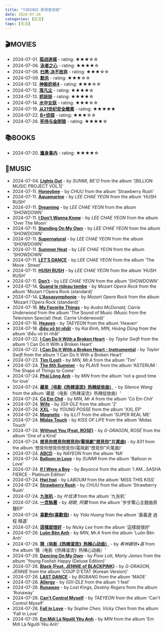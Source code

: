 ```yaml
---
title: "Y2024Q3 影视音总结"
date: 2024-07-26
categories: [生活]
tags: [生活]
---
```


## 🎬MOVIES
- 2024-07-01. [**孤战迷城**](http://movie.douban.com/subject/35558694/) - rating: ★★★☆☆
- 2024-07-06. [**泳者之心**](http://movie.douban.com/subject/26656728/) - rating: ★★★★☆
- 2024-07-06. [**扫黑·决不放弃**](http://movie.douban.com/subject/35280899/) - rating: ★★★☆☆
- 2024-07-09. [**默杀**](http://movie.douban.com/subject/36877322/) - rating: ★★★☆☆
- 2024-07-12. [**神偷奶爸4**](http://movie.douban.com/subject/30170847/) - rating: ★★★☆☆
- 2024-07-12. [**落凡尘**](http://movie.douban.com/subject/36624248/) - rating: ★★★★☆
- 2024-07-13. [**抓娃娃**](http://movie.douban.com/subject/36653918/) - rating: ★★★★☆
- 2024-07-14. [**水中女妖**](http://movie.douban.com/subject/1441473/) - rating: ★★★☆☆
- 2024-07-19. [**从21世纪安全撤离**](http://movie.douban.com/subject/26816104/) - rating: ★★★★★
- 2024-07-22. [**B+侦探**](http://movie.douban.com/subject/4118060/) - rating: ★★★☆☆
- 2024-07-26. [**死侍与金刚狼**](http://movie.douban.com/subject/26957900/) - rating: ★★★★☆

## 📚BOOKS
- 2024-07-20. [**置身事内**](https://book.douban.com/subject/35546622/) - rating: ★★★★☆

## 🎵MUSIC
- 2024-07-04. [**Lights Out**](https://open.spotify.com/track/1z7X7lFkoF2KRoDaxUfN99) - by *SUNMI, BE'O* from the album '[BILLION MUSIC PROJECT VOL.1]'
- 2024-07-11. [**Honeybee**](https://open.spotify.com/track/13YaXVlC0P6FzqGDPHZf5Z) - by *CHUU* from the album 'Strawberry Rush'
- 2024-07-11. [**Aquamarine**](https://open.spotify.com/track/218g50oq3A9srwhomKUOnj) - by *LEE CHAE YEON* from the album 'HUSH RUSH'
- 2024-07-11. [**Dreaming**](https://open.spotify.com/track/1bKo0BOqqQjh4oX5koTsGK) - by *LEE CHAE YEON* from the album 'SHOWDOWN'
- 2024-07-11. [**I Don’t Wanna Know**](https://open.spotify.com/track/0gZ6hv8Am0HBXx4gYqKSOs) - by *LEE CHAE YEON* from the album 'Over The Moon'
- 2024-07-11. [**Standing On My Own**](https://open.spotify.com/track/2fixtBSOZrKSdybUC3T1V4) - by *LEE CHAE YEON* from the album 'SHOWDOWN'
- 2024-07-11. [**Supernatural**](https://open.spotify.com/track/0U4AAJvKGNSKMLv8EFCwkW) - by *LEE CHAE YEON* from the album 'SHOWDOWN'
- 2024-07-11. [**Summer Heat**](https://open.spotify.com/track/0olwftyyFUogEKwv2E8S9m) - by *LEE CHAE YEON* from the album 'SHOWDOWN'
- 2024-07-11. [**LET′S DANCE**](https://open.spotify.com/track/5OJFA4FvJAML5CgPzTjRM8) - by *LEE CHAE YEON* from the album 'The Move : Street'
- 2024-07-11. [**HUSH RUSH**](https://open.spotify.com/track/0P2LW3jbuJLpH2mwg0lLzn) - by *LEE CHAE YEON* from the album 'HUSH RUSH'
- 2024-07-11. [**Don′t**](https://open.spotify.com/track/5ra7GTL5v4TORuJqmJnZZx) - by *LEE CHAE YEON* from the album 'SHOWDOWN'
- 2024-07-14. [**Quand le rideau tombe**](https://open.spotify.com/track/1DtMUu18eX4VMO18LMWmA2) - by *Mozart Opera Rock* from the album 'Mozart l'Opera Rock (standard)'
- 2024-07-14. [**L'Assasymphonie**](https://open.spotify.com/track/3fAOSZc5hTpnXxSO43ymwu) - by *Mozart Opera Rock* from the album 'Mozart l'Opera Rock (standard)'
- 2024-07-16. [**My Favorite Things**](https://open.spotify.com/track/0w8Jpf1PoY44qvb5XSeUDl) - by *Audra McDonald, Carrie Underwood* from the album 'The Sound of Music (Music from the Television Special) (feat. Carrie Underwood)'
- 2024-07-16. [**Heaven**](https://open.spotify.com/track/1fCKxY62wMnayTNSr3S3GN) - by *TAEYEON* from the album 'Heaven'
- 2024-07-18. [**điều vô tri nhất**](https://open.spotify.com/track/3NvH1v6NOxlawEoCXjg9sK) - by *Kai Đinh, MIN, Hoàng Dũng* from the album 'điều vô tri nhất'
- 2024-07-22. [**I Can Do It With a Broken Heart**](https://open.spotify.com/track/4n93SK7dQsQVu9BM5QzvAx) - by *Taylor Swift* from the album 'I Can Do It With a Broken Heart'
- 2024-07-22. [**I Can Do It With a Broken Heart - Instrumental**](https://open.spotify.com/track/0Z8YQJNXTCZqflWehjoJqJ) - by *Taylor Swift* from the album 'I Can Do It With a Broken Heart'
- 2024-07-23. [**Tìm (Lost)**](https://open.spotify.com/track/24qhDjPwI1z78ZPidMpC6R) - by *MIN, Mr.A* from the album 'Tìm'
- 2024-07-24. [**The 6th Summer**](https://open.spotify.com/track/1lODrFR40rSNAw5cX4j2J2) - by *PLAVE* from the album 'ASTERUM : The Shape of Things to Come'
- 2024-07-24. [**Phải Lòng Anh**](https://open.spotify.com/track/0bJFBiF7WQ9rAi6nsCZYBR) - by *MIN* from the album 'not a good time for love'
- 2024-07-24. [**藏星（电影《热辣滚烫》热辣绽放曲）**](https://open.spotify.com/track/1oCw1EeqkMIoum1FQUgEaj) - by *Silence Wang* from the album '藏星（电影《热辣滚烫》热辣绽放曲）'
- 2024-07-24. [**Có Em Chờ**](https://open.spotify.com/track/3z7at2LZwJsg8UvqGw3JAv) - by *MIN, Mr A* from the album 'Có Em Chờ'
- 2024-07-24. [**Wife**](https://open.spotify.com/track/1j8jqwFpFQ8YqsIJAiYFLZ) - by *(G)I-DLE* from the album '2'
- 2024-07-24. [**XXL**](https://open.spotify.com/track/05QXjyZgsAq6J84J6SlbyV) - by *YOUNG POSSE* from the album 'XXL EP'
- 2024-07-24. [**Magnetic**](https://open.spotify.com/track/1aKvZDoLGkNMxoRYgkckZG) - by *ILLIT* from the album 'SUPER REAL ME'
- 2024-07-24. [**Midas Touch**](https://open.spotify.com/track/0vaxYDAuAO1nPolC6bQp7V) - by *KISS OF LIFE* from the album 'Midas Touch'
- 2024-07-24. [**Without You (Feat. ROSE)**](https://open.spotify.com/track/3V375E3xldRPEEcIKiw83l) - by *G-DRAGON, ROSÉ* from the album 'One of a Kind'
- 2024-07-24. [**想見你想見你想見你(電視劇"想見你"片尾曲)**](https://open.spotify.com/track/69zgyr5HVKdInjeKpq1qHa) - by *831* from the album '想見你想見你想見你(電視劇"想見你"片尾曲)'
- 2024-07-24. [**ABCD**](https://open.spotify.com/track/0V2passWyAXnON67kfAj7y) - by *NAYEON* from the album 'NA'
- 2024-07-24. [**Balloon in Love**](https://open.spotify.com/track/3x6unDluyCL4v5AeGrAVGA) - by *SUNMI* from the album 'Balloon in Love'
- 2024-07-24. [**If I Were a Boy**](https://open.spotify.com/track/1oQZk2bKBLgP1cbuFKvjkq) - by *Beyoncé* from the album 'I AM...SASHA FIERCE - Platinum Edition'
- 2024-07-24. [**Hwi hwi**](https://open.spotify.com/track/5SVVoVAcI1kJKdvAqQxjzB) - by *LABOUM* from the album 'MISS THIS KISS'
- 2024-07-24. [**Strawberry Rush**](https://open.spotify.com/track/1gq1gf44tZ9cyTdlcyoJd1) - by *CHUU* from the album 'Strawberry Rush'
- 2024-07-24. [**九张机**](https://open.spotify.com/track/5HbUBxrnmYigbyZFTSnlFk) - by *叶炫清* from the album '九张机'
- 2024-07-24. [**一念執著**](https://open.spotify.com/track/5ql8N4h66Hqse2hTameDqH) - by *胡歌, 阿蘭* from the album '步步驚心主題曲原聲EP'
- 2024-07-24. [**喜歡你(喜歡我)**](https://open.spotify.com/track/2CJzadzgwIKRdsEtAAHhef) - by *Yida Huang* from the album '黃義達 過程 精選'
- 2024-07-24. [**這樣就很好**](https://open.spotify.com/track/2uXU9BDz57vdTP5TH59WwL) - by *Nicky Lee* from the album '這樣就很好'
- 2024-07-26. [**Luôn Bên Anh**](https://open.spotify.com/track/0BNfReaAQjFPLpLsXyioLu) - by *MIN, Mr.A* from the album 'Luôn Bên Anh'
- 2024-07-26. [**猜（电影《热辣滚烫》热辣心动曲）**](https://open.spotify.com/track/58OKa3g5rRVpFer06Z1Ahw) - by *希林娜依•高* from the album '猜（电影《热辣滚烫》热辣心动曲）'
- 2024-07-26. [**Dancing On My Own**](https://open.spotify.com/track/3NJ6kH1NAPICgJKdidV0Gs) - by *Pixie Lott, Marty James* from the album 'Young Foolish Happy (Deluxe Edition)'
- 2024-07-26. [**Black (Feat. JENNIE of BLACKPINK)**](https://open.spotify.com/track/44f1TNdoQUgf3PUYraCTsH) - by *G-DRAGON, JENNIE* from the album 'COUP D'ETAT (Korean Version)'
- 2024-07-26. [**LAST DANCE**](https://open.spotify.com/track/7ijWcf4FsoxoyPK4B9WGp6) - by *BIGBANG* from the album 'MADE'
- 2024-07-26. [**Allergy**](https://open.spotify.com/track/38MKW2tQHtyO8djIOKlEFF) - by *(G)I-DLE* from the album 'I feel'
- 2024-07-26. [**Runaway**](https://open.spotify.com/track/6h8oeJ62qCY0aThaKzQZqg) - by *Lost Kings, Destiny Rogers* from the album 'Runaway'
- 2024-07-26. [**Can't Control Myself**](https://open.spotify.com/track/559f8rcNNZW07wz5Rfxnfh) - by *TAEYEON* from the album 'Can't Control Myself'
- 2024-07-26. [**Fall in Love**](https://open.spotify.com/track/406KPQqXM4AQlT5KSmFcvG) - by *Sophie Chen, Vicky Chen* from the album 'Fall in Love'
- 2024-07-26. [**Em Mới Là Người Yêu Anh**](https://open.spotify.com/track/1gIaX9HEGZsWSd5HDJatSr) - by *MIN* from the album 'Em Mới Là Người Yêu Anh'

